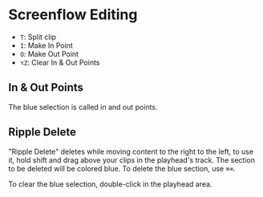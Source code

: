 # Screenflow Editing

- `T`: Split clip
- `I`: Make In Point
- `O`: Make Out Point
- `⌥Z`: Clear In & Out Points

## In & Out Points

The blue selection is called in and out points.

## Ripple Delete

"Ripple Delete" deletes while moving content to the right to the left, to use it, hold shift and drag above your clips in the playhead's track. The section to be deleted will be colored blue. To delete the blue section, use `⌘⌫`.

To clear the blue selection, double-click in the playhead area.
